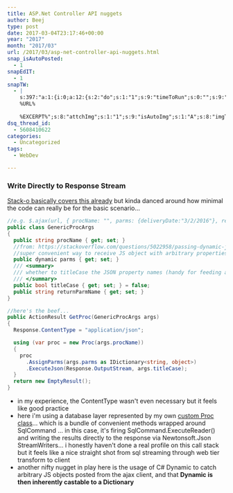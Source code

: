 ```yaml
---
title: ASP.Net Controller API nuggets
author: Beej
type: post
date: 2017-03-04T23:17:46+00:00
year: "2017"
month: "2017/03"
url: /2017/03/asp-net-controller-api-nuggets.html
snap_isAutoPosted:
  - 1
snapEdIT:
  - 1
snapTW:
  - |
    s:397:"a:1:{i:0;a:12:{s:2:"do";s:1:"1";s:9:"timeToRun";s:0:"";s:9:"msgFormat";s:27:"%TITLE%
    %URL%
    
    %EXCERPT%";s:8:"attchImg";s:1:"1";s:9:"isAutoImg";s:1:"A";s:8:"imgToUse";s:0:"";s:9:"isAutoURL";s:1:"A";s:8:"urlToUse";s:0:"";s:8:"isPosted";s:1:"1";s:4:"pgID";s:18:"838167311349493760";s:7:"postURL";s:53:"https://twitter.com/BeejSEA/status/838167311349493760";s:5:"pDate";s:19:"2017-03-04 23:20:35";}}";
dsq_thread_id:
  - 5608410622
categories:
  - Uncategorized
tags:
  - WebDev

---
```

### Write Directly to Response Stream

[Stack-o basically covers this already][1] but kinda danced around how minimal the code can really be for the basic scenario...

```csharp
//e.g. $.ajax(url, { procName: "", parms: {deliveryDate:"3/2/2016"}, returnParmName: "" }, ...)
public class GenericProcArgs
{
  public string procName { get; set; }
  //from: https://stackoverflow.com/questions/5022958/passing-dynamic-json-object-to-c-sharp-mvc-controller
  //super convenient way to receive JS object with arbitrary properties to be fed straight to proc parms
  public dynamic parms { get; set; }
  /// <summary>
  /// whether to titleCase the JSON property names (handy for feeding auto built datagrids)
  /// </summary>
  public bool titleCase { get; set; } = false;
  public string returnParmName { get; set; }
}

//here's the beef...
public ActionResult GetProc(GenericProcArgs args)
{
  Response.ContentType = "application/json";

  using (var proc = new Proc(args.procName))
  {
    proc
      .AssignParms(args.parms as IDictionary<string, object>)
      .ExecuteJson(Response.OutputStream, args.titleCase);
  }
  return new EmptyResult();
}
```

  * in my experience, the ContentType wasn't even necessary but it feels like good practice
  * here i'm using a database layer represented by my own [custom Proc class][2]... which is a bundle of convenient methods wrapped around SqlCommand ... in this case, it's firing SqlCommand.ExecuteReader() and writing the results directly to the response via Newtonsoft.Json StreamWriters... i honestly haven't done a real profile on this call stack but it feels like a nice straight shot from sql streaming through web tier transform to client
  * another nifty nugget in play here is the usage of C# Dynamic to catch arbitrary JS objects posted from the ajax client, and that **Dynamic is then inherently castable to a Dictionary**

 [1]: https://stackoverflow.com/questions/943122/writing-to-output-stream-from-action
 [2]: https://github.com/Beej126/SqlClientHelpers